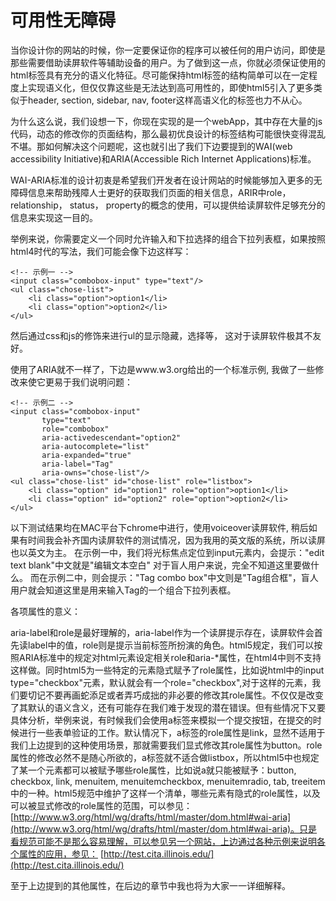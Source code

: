 # 可用性无障碍

当你设计你的网站的时候，你一定要保证你的程序可以被任何的用户访问，即使是那些需要借助读屏软件等辅助设备的用户。为了做到这一点，你就必须保证使用的html标签具有充分的语义化特征。尽可能保持html标签的结构简单可以在一定程度上实现语义化，但仅仅靠这些是无法达到高可用性的，即使html5引入了更多类似于header, section, sidebar, nav, footer这样高语义化的标签也力不从心。

为什么这么说，我们设想一下，你现在实现的是一个webApp，其中存在大量的js代码，动态的修改你的页面结构，那么最初优良设计的标签结构可能很快变得混乱不堪。那如何解决这个问题呢，这也就引出了我们下边要提到的WAI(web accessibility Initiative)和ARIA(Accessible Rich Internet Applications)标准。

WAI-ARIA标准的设计初衷是希望我们开发者在设计网站的时候能够加入更多的无障碍信息来帮助残障人士更好的获取我们页面的相关信息，ARIR中role， relationship， status， property的概念的使用，可以提供给读屏软件足够充分的信息来实现这一目的。

举例来说，你需要定义一个同时允许输入和下拉选择的组合下拉列表框，如果按照html4时代的写法，我们可能会像下边这样写：

```
<!-- 示例一 -->
<input class="combobox-input" type="text"/>
<ul class="chose-list">
    <li class="option">option1</li>
    <li class="option">option2</li>
</ul>
```


然后通过css和js的修饰来进行ul的显示隐藏，选择等， 这对于读屏软件极其不友好。

使用了ARIA就不一样了，下边是www.w3.org给出的一个标准示例, 我做了一些修改来使它更易于我们说明问题：


```
<!-- 示例二 -->
<input class="combobox-input"
       type="text"
       role="combobox"
       aria-activedescendant="option2"
       aria-autocomplete="list"
       aria-expanded="true"
       aria-label="Tag"
       aria-owns="chose-list"/>
<ul class="chose-list" id="chose-list" role="listbox">
    <li class="option" id="option1" role="option">option1</li>
    <li class="option" id="option2" role="option">option2</li>
</ul>
```

以下测试结果均在MAC平台下chrome中进行，使用voiceover读屏软件, 稍后如果有时间我会补齐国内读屏软件的测试情况，因为我用的英文版的系统，所以读屏也以英文为主。
在示例一中，我们将光标焦点定位到input元素内，会提示："edit text blank"中文就是"编辑文本空白" 对于盲人用户来说，完全不知道这里要做什么。
而在示例二中，则会提示："Tag combo box"中文则是"Tag组合框"，盲人用户就会知道这里是用来输入Tag的一个组合下拉列表框。

各项属性的意义：

aria-label和role是最好理解的，aria-label作为一个读屏提示存在，读屏软件会首先读label中的值，role则是提示当前标签所扮演的角色。html5规定，我们可以按照ARIA标准中的规定对html元素设定相关role和aria-*属性，在html4中则不支持这样做。同时html5为一些特定的元素隐式赋予了role属性，比如说html中的input type="checkbox"元素，默认就会有一个role="checkbox",对于这样的元素，我们要切记不要再画蛇添足或者弄巧成拙的非必要的修改其role属性。不仅仅是改变了其默认的语义含义，还有可能存在我们难于发现的潜在错误。但有些情况下又要具体分析，举例来说，有时候我们会使用a标签来模拟一个提交按钮，在提交的时候进行一些表单验证的工作。默认情况下，a标签的role属性是link，显然不适用于我们上边提到的这种使用场景，那就需要我们显式修改其role属性为button。role属性的修改必然不是随心所欲的，a标签就不适合做listbox，所以html5中也规定了某一个元素都可以被赋予哪些role属性，比如说a就只能被赋予：button, checkbox, link, menuitem, menuitemcheckbox, menuitemradio, tab, treeitem中的一种。html5规范中维护了这样一个清单，哪些元素有隐式的role属性，以及可以被显式修改的role属性的范围，可以参见： [http://www.w3.org/html/wg/drafts/html/master/dom.html#wai-aria](http://www.w3.org/html/wg/drafts/html/master/dom.html#wai-aria)。只是看规范可能不是那么容易理解，可以参见另一个网站，上边通过各种示例来说明各个属性的应用，参见： [http://test.cita.illinois.edu/](http://test.cita.illinois.edu/)

至于上边提到的其他属性，在后边的章节中我也将为大家一一详细解释。


